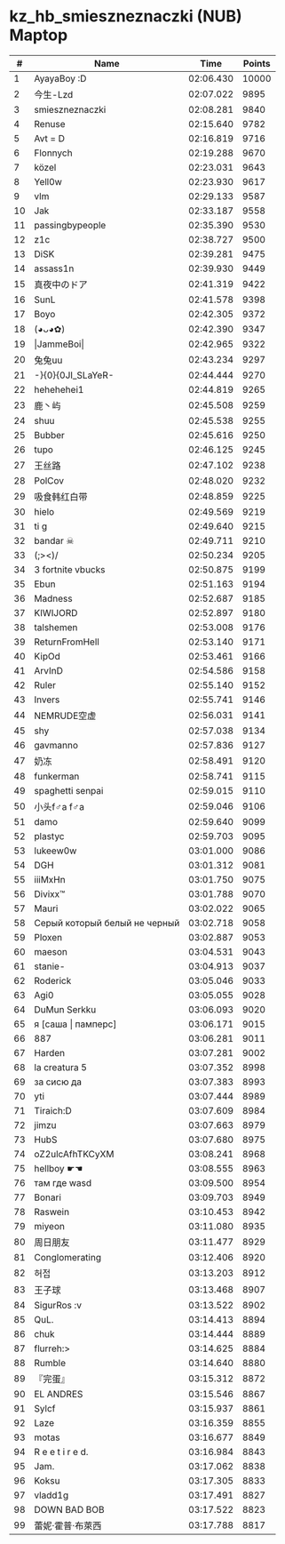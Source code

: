 # kz_hb_smieszneznaczki (NUB) Maptop

|  # | Name | Time | Points |
|-------------- | -------------- | -------------- | -------------- | 
| 1 | AyayaBoy :D | 02:06.430 | 10000 | 
| 2 | 今生-Lzd | 02:07.022 | 9895 | 
| 3 | smieszneznaczki | 02:08.281 | 9840 | 
| 4 | Renuse | 02:15.640 | 9782 | 
| 5 | Avt = D | 02:16.819 | 9716 | 
| 6 | Flonnych | 02:19.288 | 9670 | 
| 7 | közel | 02:23.031 | 9643 | 
| 8 | Yell0w | 02:23.930 | 9617 | 
| 9 | vlm | 02:29.133 | 9587 | 
| 10 | Jak | 02:33.187 | 9558 | 
| 11 | passingbypeople | 02:35.390 | 9530 | 
| 12 | z1c | 02:38.727 | 9500 | 
| 13 | DiSK | 02:39.281 | 9475 | 
| 14 | assass1n | 02:39.930 | 9449 | 
| 15 | 真夜中のドア | 02:41.319 | 9422 | 
| 16 | SunL | 02:41.578 | 9398 | 
| 17 | Boyo | 02:42.305 | 9372 | 
| 18 | (◕ᴗ◕✿) | 02:42.390 | 9347 | 
| 19 | \|JammeBoi\| | 02:42.965 | 9322 | 
| 20 | 兔兔uu | 02:43.234 | 9297 | 
| 21 | -}{0}{0JI_SLaYeR- | 02:44.444 | 9270 | 
| 22 | hehehehei1 | 02:44.819 | 9265 | 
| 23 | 鹿丶屿 | 02:45.508 | 9259 | 
| 24 | shuu | 02:45.538 | 9255 | 
| 25 | Bubber | 02:45.616 | 9250 | 
| 26 | tupo | 02:46.125 | 9245 | 
| 27 | 王丝路 | 02:47.102 | 9238 | 
| 28 | PolCov | 02:48.020 | 9232 | 
| 29 | 吸食韩红白带 | 02:48.859 | 9225 | 
| 30 | hielo | 02:49.569 | 9219 | 
| 31 | ti g | 02:49.640 | 9215 | 
| 32 | bandar ☠ | 02:49.711 | 9210 | 
| 33 | (;><)/ | 02:50.234 | 9205 | 
| 34 | 3 fortnite vbucks | 02:50.875 | 9199 | 
| 35 | Ebun | 02:51.163 | 9194 | 
| 36 | Madness | 02:52.687 | 9185 | 
| 37 | KIWIJORD | 02:52.897 | 9180 | 
| 38 | talshemen | 02:53.008 | 9176 | 
| 39 | ReturnFromHell | 02:53.140 | 9171 | 
| 40 | KipOd | 02:53.461 | 9166 | 
| 41 | ArvInD | 02:54.586 | 9158 | 
| 42 | Ruler | 02:55.140 | 9152 | 
| 43 | Invers | 02:55.741 | 9146 | 
| 44 | NEMRUDE空虚 | 02:56.031 | 9141 | 
| 45 | shy | 02:57.038 | 9134 | 
| 46 | gavmanno | 02:57.836 | 9127 | 
| 47 | 奶冻 | 02:58.491 | 9120 | 
| 48 | funkerman | 02:58.741 | 9115 | 
| 49 | spaghetti senpai | 02:59.015 | 9110 | 
| 50 | 小头f♂a f♂a | 02:59.046 | 9106 | 
| 51 | damo | 02:59.640 | 9099 | 
| 52 | plastyc | 02:59.703 | 9095 | 
| 53 | lukeew0w | 03:01.000 | 9086 | 
| 54 | DGH | 03:01.312 | 9081 | 
| 55 | iiiMxHn | 03:01.750 | 9075 | 
| 56 | Divixx™ | 03:01.788 | 9070 | 
| 57 | Mauri | 03:02.022 | 9065 | 
| 58 | Серый который белый не черный | 03:02.718 | 9058 | 
| 59 | Ploxen | 03:02.887 | 9053 | 
| 60 | maeson | 03:04.531 | 9043 | 
| 61 | stanie- | 03:04.913 | 9037 | 
| 62 | Roderick | 03:05.046 | 9033 | 
| 63 | Agi0 | 03:05.055 | 9028 | 
| 64 | DuMun Serkku | 03:06.093 | 9020 | 
| 65 | я [саша \| памперс] | 03:06.171 | 9015 | 
| 66 | 887 | 03:06.281 | 9011 | 
| 67 | Harden | 03:07.281 | 9002 | 
| 68 | la creatura 5 | 03:07.352 | 8998 | 
| 69 | за сисю да | 03:07.383 | 8993 | 
| 70 | yti | 03:07.444 | 8989 | 
| 71 | Tiraich:D | 03:07.609 | 8984 | 
| 72 | jimzu | 03:07.663 | 8979 | 
| 73 | HubS | 03:07.680 | 8975 | 
| 74 | oZ2ulcAfhTKCyXM | 03:08.241 | 8968 | 
| 75 | hellboy ☛☚ | 03:08.555 | 8963 | 
| 76 | там где wasd | 03:09.500 | 8954 | 
| 77 | Bonari | 03:09.703 | 8949 | 
| 78 | Raswein | 03:10.453 | 8942 | 
| 79 | miyeon | 03:11.080 | 8935 | 
| 80 | 周日朋友 | 03:11.477 | 8929 | 
| 81 | Conglomerating | 03:12.406 | 8920 | 
| 82 | 허접 | 03:13.203 | 8912 | 
| 83 | 王子球 | 03:13.468 | 8907 | 
| 84 | SigurRos :v | 03:13.522 | 8902 | 
| 85 | QuL. | 03:14.413 | 8894 | 
| 86 | chuk | 03:14.444 | 8889 | 
| 87 | flurreh:> | 03:14.625 | 8884 | 
| 88 | Rumble | 03:14.640 | 8880 | 
| 89 | 『完蛋』 | 03:15.312 | 8872 | 
| 90 | EL ANDRES | 03:15.546 | 8867 | 
| 91 | Sylcf | 03:15.937 | 8861 | 
| 92 | Laze | 03:16.359 | 8855 | 
| 93 | motas | 03:16.677 | 8849 | 
| 94 | R e e t i r e d. | 03:16.984 | 8843 | 
| 95 | Jam. | 03:17.062 | 8838 | 
| 96 | Koksu | 03:17.305 | 8833 | 
| 97 | vladd1g | 03:17.491 | 8827 | 
| 98 | DOWN BAD BOB | 03:17.522 | 8823 | 
| 99 | 蕾妮·霍普·布萊西 | 03:17.788 | 8817 | 

